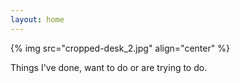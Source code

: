 ```yaml
---
layout: home
---
```


{% img src="cropped-desk_2.jpg" align="center" %}

Things I've done, want to do or are trying to do.

<!-- Tags

{% for tag in site.tags %}
  <h3>{{ tag[0] }}</h3>
  <ul>
    {% for post in tag[1] %}
      <li><a href="{{ post.url }}">{{ post.title }}</a></li>
    {% endfor %}
  </ul>
{% endfor %}
-->


